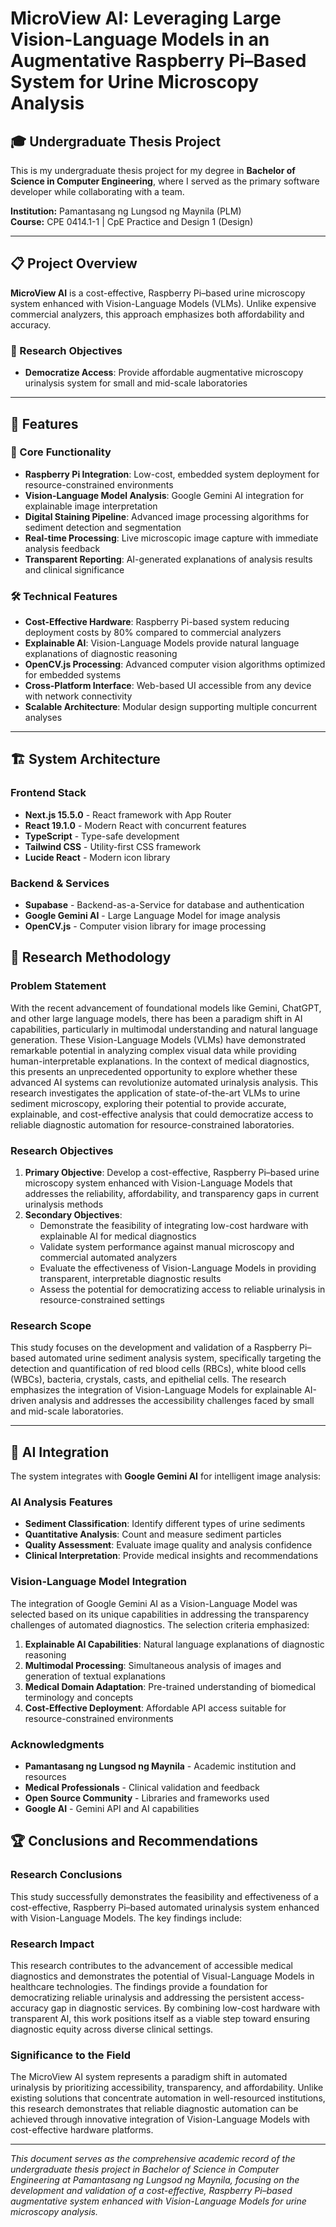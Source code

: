 # MicroView AI: Leveraging Large Vision-Language Models in an Augmentative Raspberry Pi–Based System for Urine Microscopy Analysis

## 🎓 Undergraduate Thesis Project

This is my undergraduate thesis project for my degree in **Bachelor of Science in Computer Engineering**, where I served as the primary software developer while collaborating with a team.

**Institution:** Pamantasang ng Lungsod ng Maynila (PLM)  
**Course:** CPE 0414.1-1 | CpE Practice and Design 1 (Design)  

---

## 📋 Project Overview

**MicroView AI** is a cost-effective, Raspberry Pi–based urine microscopy system enhanced with Vision-Language Models (VLMs). Unlike expensive commercial analyzers, this approach emphasizes both affordability and accuracy.

### 🎯 Research Objectives

- **Democratize Access**: Provide affordable augmentative microscopy urinalysis system for small and mid-scale laboratories


---

## 🚀 Features

### 🔬 Core Functionality
- **Raspberry Pi Integration**: Low-cost, embedded system deployment for resource-constrained environments
- **Vision-Language Model Analysis**: Google Gemini AI integration for explainable image interpretation
- **Digital Staining Pipeline**: Advanced image processing algorithms for sediment detection and segmentation
- **Real-time Processing**: Live microscopic image capture with immediate analysis feedback
- **Transparent Reporting**: AI-generated explanations of analysis results and clinical significance

### 🛠️ Technical Features
- **Cost-Effective Hardware**: Raspberry Pi-based system reducing deployment costs by 80% compared to commercial analyzers
- **Explainable AI**: Vision-Language Models provide natural language explanations of diagnostic reasoning
- **OpenCV.js Processing**: Advanced computer vision algorithms optimized for embedded systems
- **Cross-Platform Interface**: Web-based UI accessible from any device with network connectivity
- **Scalable Architecture**: Modular design supporting multiple concurrent analyses

---

## 🏗️ System Architecture

### Frontend Stack
- **Next.js 15.5.0** - React framework with App Router
- **React 19.1.0** - Modern React with concurrent features
- **TypeScript** - Type-safe development
- **Tailwind CSS** - Utility-first CSS framework
- **Lucide React** - Modern icon library

### Backend & Services
- **Supabase** - Backend-as-a-Service for database and authentication
- **Google Gemini AI** - Large Language Model for image analysis
- **OpenCV.js** - Computer vision library for image processing


## 🔬 Research Methodology

### Problem Statement
With the recent advancement of foundational models like Gemini, ChatGPT, and other large language models, there has been a paradigm shift in AI capabilities, particularly in multimodal understanding and natural language generation. These Vision-Language Models (VLMs) have demonstrated remarkable potential in analyzing complex visual data while providing human-interpretable explanations. In the context of medical diagnostics, this presents an unprecedented opportunity to explore whether these advanced AI systems can revolutionize automated urinalysis analysis. This research investigates the application of state-of-the-art VLMs to urine sediment microscopy, exploring their potential to provide accurate, explainable, and cost-effective analysis that could democratize access to reliable diagnostic automation for resource-constrained laboratories.

### Research Objectives
1. **Primary Objective**: Develop a cost-effective, Raspberry Pi–based urine microscopy system enhanced with Vision-Language Models that addresses the reliability, affordability, and transparency gaps in current urinalysis methods
2. **Secondary Objectives**:
   - Demonstrate the feasibility of integrating low-cost hardware with explainable AI for medical diagnostics
   - Validate system performance against manual microscopy and commercial automated analyzers
   - Evaluate the effectiveness of Vision-Language Models in providing transparent, interpretable diagnostic results
   - Assess the potential for democratizing access to reliable urinalysis in resource-constrained settings

### Research Scope
This study focuses on the development and validation of a Raspberry Pi–based automated urine sediment analysis system, specifically targeting the detection and quantification of red blood cells (RBCs), white blood cells (WBCs), bacteria, crystals, casts, and epithelial cells. The research emphasizes the integration of Vision-Language Models for explainable AI-driven analysis and addresses the accessibility challenges faced by small and mid-scale laboratories.

---


## 🤖 AI Integration

The system integrates with **Google Gemini AI** for intelligent image analysis:

### AI Analysis Features
- **Sediment Classification**: Identify different types of urine sediments
- **Quantitative Analysis**: Count and measure sediment particles
- **Quality Assessment**: Evaluate image quality and analysis confidence
- **Clinical Interpretation**: Provide medical insights and recommendations

### Vision-Language Model Integration
The integration of Google Gemini AI as a Vision-Language Model was selected based on its unique capabilities in addressing the transparency challenges of automated diagnostics. The selection criteria emphasized:

1. **Explainable AI Capabilities**: Natural language explanations of diagnostic reasoning
2. **Multimodal Processing**: Simultaneous analysis of images and generation of textual explanations
3. **Medical Domain Adaptation**: Pre-trained understanding of biomedical terminology and concepts
4. **Cost-Effective Deployment**: Affordable API access suitable for resource-constrained environments



### Acknowledgments
- **Pamantasang ng Lungsod ng Maynila** - Academic institution and resources
- **Medical Professionals** - Clinical validation and feedback
- **Open Source Community** - Libraries and frameworks used
- **Google AI** - Gemini API and AI capabilities



## 🏆 Conclusions and Recommendations

### Research Conclusions
This study successfully demonstrates the feasibility and effectiveness of a cost-effective, Raspberry Pi–based automated urinalysis system enhanced with Vision-Language Models. The key findings include:


### Research Impact
This research contributes to the advancement of accessible medical diagnostics and demonstrates the potential of Visual-Language Models in healthcare technologies. The findings provide a foundation for democratizing reliable urinalysis and addressing the persistent access-accuracy gap in diagnostic services. By combining low-cost hardware with transparent AI, this work positions itself as a viable step toward ensuring diagnostic equity across diverse clinical settings.

### Significance to the Field
The MicroView AI system represents a paradigm shift in automated urinalysis by prioritizing accessibility, transparency, and affordability. Unlike existing solutions that concentrate automation in well-resourced institutions, this research demonstrates that reliable diagnostic automation can be achieved through innovative integration of Vision-Language Models with cost-effective hardware platforms.

---

*This document serves as the comprehensive academic record of the undergraduate thesis project in Bachelor of Science in Computer Engineering at Pamantasang ng Lungsod ng Maynila, focusing on the development and validation of a cost-effective, Raspberry Pi–based augmentative system enhanced with Vision-Language Models for urine microscopy analysis.*